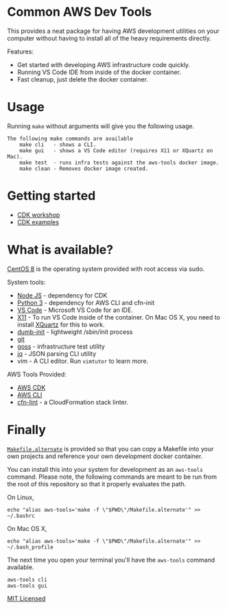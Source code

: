 # Common AWS Dev Tools

This provides a neat package for having AWS development utilities on your
computer without having to install all of the heavy requirements directly.

Features:

* Get started with developing AWS infrastructure code quickly.
* Running VS Code IDE from inside of the docker container.
* Fast cleanup, just delete the docker container.

# Usage

Running `make` without arguments will give you the following usage.

```
The following make commands are available
    make cli   - shows a CLI.
    make gui   - shows a VS Code editor (requires X11 or XQuartz on Mac).
    make test  - runs infra tests against the aws-tools docker image.
    make clean - Removes docker image created.
```

# Getting started

* [CDK workshop](https://cdkworkshop.com/30-python/20-create-project/100-cdk-init.html)
* [CDK examples](https://github.com/aws-samples/aws-cdk-examples)

# What is available?

[CentOS 8][cent] is the operating system provided with root access via sudo.

System tools:

* [Node JS][js] - dependency for CDK
* [Python 3][py] - dependency for AWS CLI and cfn-init
* [VS Code][code] - Microsoft VS Code for an IDE.
* [X11][X] - To run VS Code inside of the container.  On Mac OS X, you need to
  install [XQuartz][XQ] for this to work.
* [dumb-init][Yelp] - lightweight /sbin/init process
* [git][git]
* [goss][goss] - infrastructure test utility
* [jq][jq] - JSON parsing CLI utility
* vim - A CLI editor.  Run `vimtutor` to learn more.

AWS Tools Provided:

* [AWS CDK][cdk]
* [AWS CLI][cli]
* [cfn-lint][lint] - a CloudFormation stack linter.

# Finally

[`Makefile.alternate`](Makefile.alternate) is provided so that you can copy a
Makefile into your own projects and reference your own development docker
container.

You can install this into your system for development as an `aws-tools` command.
Please note, the following commands are meant to be run from the root of this
repository so that it properly evaluates the path.

On Linux,

    echo "alias aws-tools='make -f \"$PWD\"/Makefile.alternate'" >> ~/.bashrc

On Mac OS X,

    echo "alias aws-tools='make -f \"$PWD\"/Makefile.alternate'" >> ~/.bash_profile

The next time you open your terminal you'll have the `aws-tools` command
available.

    aws-tools cli
    aws-tools gui

[MIT Licensed](LICENSE.txt)

[XQ]: https://www.xquartz.org/
[X]: https://www.x.org/
[Yelp]: https://github.com/Yelp/dumb-init
[cdk]: https://aws.amazon.com/cdk/
[cent]: https://www.centos.org/about/
[cli]: https://aws.amazon.com/cli/
[code]: https://code.visualstudio.com/
[git]: https://git-scm.com/
[goss]: https://github.com/aelsabbahy/goss
[jq]: https://stedolan.github.io/jq/
[js]: https://nodejs.org/
[lint]: https://github.com/aws-cloudformation/cfn-python-lint
[py]: https://www.python.org/
